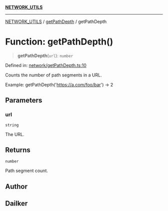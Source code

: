 [**NETWORK_UTILS**](../../README.md)

***

[NETWORK_UTILS](../../README.md) / [getPathDepth](../README.md) / getPathDepth

# Function: getPathDepth()

> **getPathDepth**(`url`): `number`

Defined in: [network/getPathDepth.ts:10](https://github.com/dailker/everyutil/blob/26e2bb73429918cf0d08899e9efd90b82a42c92e/src/network/getPathDepth.ts#L10)

Counts the number of path segments in a URL.

Example: getPathDepth('https://a.com/foo/bar') → 2

## Parameters

### url

`string`

The URL.

## Returns

`number`

Path segment count.

## Author

## Dailker
